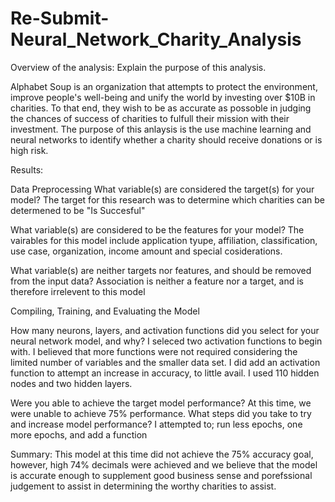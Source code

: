 # Re-Submit-Neural_Network_Charity_Analysis


Overview of the analysis: Explain the purpose of this analysis.

Alphabet Soup is an organization that attempts to protect the environment, improve people's well-being and unify the world by investing over $10B in charities. To that end, they wish to be as accurate as possoble in judging the chances of success of charities to fulfull their mission with their investment. The purpose of this anlaysis is the use machine learning and neural networks to identify whether a charity should receive donations or is high risk.

Results:

Data Preprocessing What variable(s) are considered the target(s) for your model? The target for this research was to determine which charities can be determened to be "Is Succesful"

What variable(s) are considered to be the features for your model? The vairables for this model include application tyupe, affiliation, classification, use case, organization, income amount and special cosiderations.

What variable(s) are neither targets nor features, and should be removed from the input data? Association is neither a feature nor a target, and is therefore irrelevent to this model

Compiling, Training, and Evaluating the Model

How many neurons, layers, and activation functions did you select for your neural network model, and why? I seleced two activation functions to begin with. I believed that more functions were not required considering the limited number of variables and the smaller data set. I did add an activation function to attempt an increase in accuracy, to little avail. I used 110 hidden nodes and two hidden layers.

Were you able to achieve the target model performance? At this time, we were unable to achieve 75% performance. What steps did you take to try and increase model performance? I attempted to; run less epochs, one more epochs, and add a function

Summary: This model at this time did not achieve the 75% accuracy goal, however, high 74% decimals were achieved and we believe that the model is accurate enough to supplement good business sense and porefssional judgement to assist in determining the worthy charities to assist.



